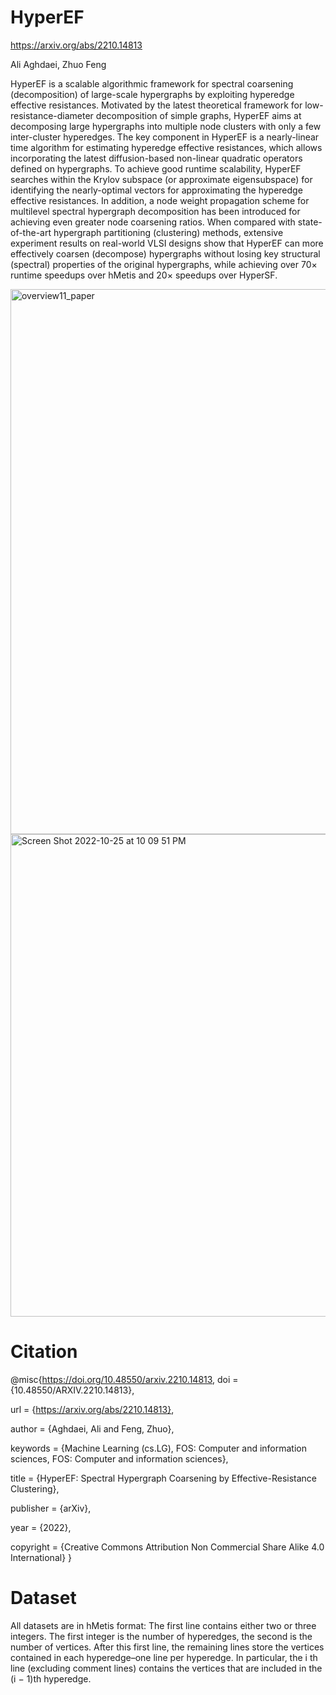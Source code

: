 # HyperEF

https://arxiv.org/abs/2210.14813

Ali Aghdaei, Zhuo Feng

HyperEF is a scalable algorithmic framework for spectral coarsening (decomposition) of large-scale hypergraphs by exploiting hyperedge effective resistances. Motivated by the latest theoretical framework for  low-resistance-diameter decomposition of simple graphs, HyperEF aims at decomposing large hypergraphs into multiple node clusters with only a few inter-cluster hyperedges. The key component in HyperEF is a nearly-linear time  algorithm for estimating hyperedge  effective resistances, which allows incorporating the latest diffusion-based non-linear quadratic operators defined on hypergraphs. To achieve good runtime scalability, HyperEF searches within the Krylov subspace (or approximate eigensubspace) for identifying the nearly-optimal vectors for approximating the hyperedge effective resistances. In addition, a  node weight propagation scheme for multilevel spectral hypergraph decomposition   has been introduced for achieving even greater  node coarsening ratios. When compared with state-of-the-art hypergraph partitioning (clustering) methods, extensive experiment results on real-world VLSI designs show that HyperEF can more effectively coarsen (decompose) hypergraphs   without losing  key structural (spectral) properties of the original hypergraphs, while achieving over $70\times$ runtime speedups over hMetis and $20\times$ speedups over HyperSF.

<img width="872" alt="overview11_paper" src="https://user-images.githubusercontent.com/85693952/197917710-677b8b42-d06b-4763-8946-691cbdc26dd9.png">
<img width="772" alt="Screen Shot 2022-10-25 at 10 09 51 PM" src="https://user-images.githubusercontent.com/85693952/197917946-fba005ab-39cc-4f60-83e9-9a3129540199.png">

# Citation
@misc{https://doi.org/10.48550/arxiv.2210.14813,
  doi = {10.48550/ARXIV.2210.14813},
  
  url = {https://arxiv.org/abs/2210.14813},
  
  author = {Aghdaei, Ali and Feng, Zhuo},
  
  keywords = {Machine Learning (cs.LG), FOS: Computer and information sciences, FOS: Computer and information sciences},
  
  title = {HyperEF: Spectral Hypergraph Coarsening by Effective-Resistance Clustering},
  
  publisher = {arXiv},
  
  year = {2022},
  
  copyright = {Creative Commons Attribution Non Commercial Share Alike 4.0 International}
}

# Dataset
All datasets are in hMetis format:
The first line contains either two or three integers. The first integer is the number of hyperedges, the second is the number of vertices.
After this first line, the remaining lines store the vertices contained in each hyperedge–one line per hyperedge. In particular, the i th line (excluding comment lines) contains the vertices that are included in the (i − 1)th hyperedge.
